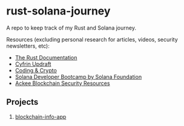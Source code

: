 # rust-solana-journey

A repo to keep track of my Rust and Solana journey.

Resources (excluding personal research for articles, videos, security newsletters, etc):

- [The Rust Documentation](https://doc.rust-lang.org/stable/)
- [Cyfrin Updraft](https://updraft.cyfrin.io)
- [Coding & Crypto](https://www.youtube.com/@CodingCrypto/playlists)
- [Solana Developer Bootcamp by Solana Foundation](https://solana.com/developers)
- [Ackee Blockchain Security Resources](https://ackee.xyz/)

## Projects

1. [blockchain-info-app](./rust_basic_projects/blockchain-info-app/)
